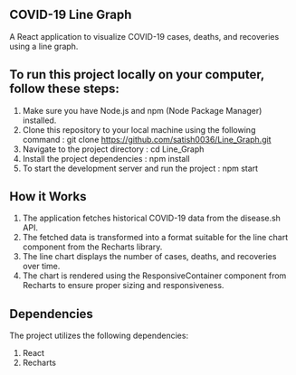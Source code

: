 ## COVID-19 Line Graph
A React application to visualize COVID-19 cases, deaths, and recoveries using a line graph.

## To run this project locally on your computer, follow these steps:
1. Make sure you have Node.js and npm (Node Package Manager) installed.
2. Clone this repository to your local machine using the following command : 
    git clone https://github.com/satish0036/Line_Graph.git
3. Navigate to the project directory :
    cd Line_Graph
4. Install the project dependencies :
    npm install
5. To start the development server and run the project :
    npm start
    
## How it Works 
1. The application fetches historical COVID-19 data from the disease.sh API.
2. The fetched data is transformed into a format suitable for the line chart component from the Recharts library.
3. The line chart displays the number of cases, deaths, and recoveries over time.
4. The chart is rendered using the ResponsiveContainer component from Recharts to ensure proper sizing and responsiveness.

## Dependencies
The project utilizes the following dependencies:
1. React
2. Recharts
